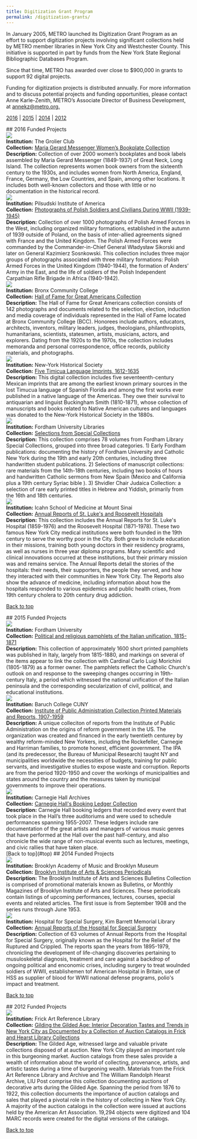 ```yaml
---
title: Digitization Grant Program
permalink: /digitization-grants/
---
```

In January 2005, METRO launched its Digitization Grant Program as an effort to support digitization projects involving significant collections held by METRO member libraries in New York City and Westchester County. This initiative is supported in part by funds from the New York State Regional Bibliographic Databases Program.

Since that time, METRO has awarded over close to $900,000 in grants to support 92 digital projects.

Funding for digitization projects is distributed annually. For more information and to discuss potential projects and funding opportunities, please contact Anne Karle-Zenith, METRO’s Associate Director of Business Development, at [annekz@metro.org.](mailt:annekz@metro.org)

[2016](#2016) \| [2015](#2015) \| [2014](#2014) \| [2012](#2012)

<a class="anchor" id="2016"/>
## 2016 Funded Projects
<div class="grant"><div class="thumb">
<img src="{{ '/assets/img/grants/obj1.gif' | prepend: site.baseurl }}"/></div><div class="info">
<b>Institution:</b> The Grolier Club<br/>
<b>Collection:</b> <a href="http://dcmny.org/islandora/object/gc%3Amgmbookplates">Maria Gerard Messenger Women’s Bookplate Collection</a><br/>
<b>Description:</b>  Collection of over 2000 women’s bookplates and book labels assembled by Maria Gerard Messenger (1849-1937) of Great Neck, Long Island. The collection represents women book owners from the sixteenth century to the 1930s, and includes women from North America, England, France, Germany, the Low Countries, and Spain, among other locations. It includes both well-known collectors and those with little or no documentation in the historical record.
</div></div>

<div class="grant"><div class="thumb">
<img src="{{ '/assets/img/grants/obj2.gif' | prepend: site.baseurl }}"/></div><div class="info">
<b>Institution:</b> Pilsudski Institute of America<br/>
<b>Collection:</b> <a href="http://dcmny.org/islandora/object/pilsudski%3Awwii">Photographs of Polish Soldiers and Civilians During WWII (1939-1945)</a><br/>
<b>Description:</b>  Collection of over 1000 photographs of Polish Armed Forces in the West, including organized military formations, established in the autumn of 1939 outside of Poland, on the basis of inter-allied agreements signed with France and the United Kingdom. The Polish Armed Forces were commanded by the Commander-in-Chief General Władysław Sikorski and later on General Kazimierz Sosnkowski. This collection includes three major groups of photographs associated with three military formations: Polish Armed Forces in the United Kingdom (1940-1944), the formation of Anders’ Army in the East, and the life of soldiers of the Polish Independent Carpathian Rifle Brigade in Africa (1940-1942).
</div></div>

<div class="grant"><div class="thumb">
<img src="{{ '/assets/img/grants/obj3.gif' | prepend: site.baseurl }}"/></div><div class="info">
<b>Institution:</b> Bronx Community College<br/>
<b>Collection:</b> <a href="http://dcmny.org/content/bronx-community-college-hall-fame-collection">Hall of Fame for Great Americans Collection</a><br/>
<b>Description:</b>  The Hall of Fame for Great Americans collection consists of 142 photographs and documents related to the selection, election, induction and media coverage of individuals represented in the Hall of Fame located at Bronx Community College (BCC). Honorees include authors, educators, architects, inventors, military leaders, judges, theologians, philanthropists, humanitarians, scientists, statesmen, artists, musicians, actors, and explorers. Dating from the 1920s to the 1970s, the collection includes memoranda and personal correspondence, office records, publicity materials, and photographs.
</div></div>

<div class="grant"><div class="thumb">
<img src="{{ '/assets/img/grants/obj7.gif' | prepend: site.baseurl }}"/></div><div class="info">
<b>Institution:</b> New-York Historical Society<br/>
<b>Collection:</b> <a href="http://dcmny.org/islandora/object/nyhs%3Atimucua">Five Timicua Language Imprints, 1612-1635</a><br/>
<b>Description:</b>  This digital collection includes five seventeenth-century Mexican imprints that are among the earliest known primary sources in the lost Timucua language of Spanish Florida and among the first works ever published in a native language of the Americas. They owe their survival to antiquarian and linguist Buckingham Smith (1810-1871), whose collection of manuscripts and books related to Native American cultures and languages was donated to the New-York Historical Society in the 1880s.
</div></div>

<div class="grant"><div class="thumb">
<img src="{{ '/assets/img/grants/obj8.gif' | prepend: site.baseurl }}"/></div><div class="info">
<b>Institution:</b> Fordham University Libraries<br/>
<b>Collection:</b> <a href="https://archive.org/details/specialcollections">Selections from Special Collections</a><br/>
<b>Description:</b>  This collection comprises 78 volumes from Fordham Library Special Collections, grouped into three broad categories. 1) Early Fordham publications: documenting the history of Fordham University and Catholic New York during the 19th and early 20th centuries, including three handwritten student publications. 2) Selections of manuscript collections: rare materials from the 14th-18th centuries, including two books of hours and handwritten Catholic sermons from New Spain (Mexico and California plus a 19th century Syriac bible ). 3) Shvidler Chair Judaica Collection: a selection of rare early printed titles in Hebrew and Yiddish, primarily from the 16th and 18th centuries. 
</div></div>

<div class="grant"><div class="thumb">
<img src="{{ '/assets/img/grants/obj10.gif' | prepend: site.baseurl }}"/></div><div class="info">
<b>Institution:</b> Icahn School of Medicine at Mount Sinai<br/>
<b>Collection:</b> <a href="http://dspace.mssm.edu/handle/123456789/31007">Annual Reports of St. Luke's and Roosevelt Hospitals</a><br/>
<b>Description:</b>  This collection includes the Annual Reports for St. Luke's Hospital (1859-1976) and the Roosevelt Hospital (1871-1978).  These two famous New York City medical institutions were both founded in the 19th century to serve the worthy poor in the City.  Both grew to include education in their missions, training both young doctors in their residency programs, as well as nurses in three year diploma programs. Many scientific and clinical innovations occurred at these institutions, but their primary mission was and remains service. The Annual Reports detail the stories of the hospitals: their needs, their supporters, the people they served, and how they interacted with their communities in New York City. The Reports also show the advance of medicine, including information about how the hospitals responded to various epidemics and public health crises, from 19th century cholera to 20th century drug addiction. 
</div></div>

[Back to top](#top)

<a class="anchor" id="2015"/>
## 2015 Funded Projects
<div class="grant"><div class="thumb">
<img src="{{ '/assets/img/grants/obj4.gif' | prepend: site.baseurl }}"/></div><div class="info">
<b>Institution:</b> Fordham University<br/>
<b>Collection:</b> <a href="https://cdm17265.contentdm.oclc.org/digital/collection/italianPamp">Political and religious pamphlets of the Italian unification, 1815-1871</a><br/>
<b>Description:</b>  This collection of approximately 1600 short printed pamphlets was published in Italy, largely from 1815-1880, and markings on several of the items appear to link the collection with Cardinal Carlo Luigi Morichini (1805-1879) as a former owner. The pamphlets reflect the Catholic Church's outlook on and response to the sweeping changes occurring in 19th-century Italy, a period which witnessed the national unification of the Italian peninsula and the corresponding secularization of civil, political, and educational institutions.
</div></div>

<div class="grant"><div class="thumb">
<img src="{{ '/assets/img/grants/obj11.gif' | prepend: site.baseurl }}"/></div><div class="info">
<b>Institution:</b> Baruch College CUNY<br/>
<b>Collection:</b> <a href="http://dcmny.org/islandora/object/baruch%3Areports">Institute of Public Administration Collection Printed Materials and Reports, 1907-1959</a><br/>
<b>Description:</b>  A unique colleciton of reports from the Institute of Public Administration on the origins of reform government in the US. The organization was created and financed in the early twentieth centurey by wealthy reform-minded New Yorkers, including the Rockefeller, Carnegie and Harriman families, to promote honest, efficient government. The IPA (and its predecessor, the Bureau of Municipal Research) taught NY and municipalities worldwide the necessities of budgets, training for public servants, and investigative studies to expose waste and corruption. Reports are from the period 1920-1950 and cover the workings of municipalities and states around the country and the measures taken by municipal governments to improve their operations. 
</div></div>

<div class="grant"><div class="thumb">
<img src="{{ '/assets/img/grants/obj12.gif' | prepend: site.baseurl }}"/></div><div class="info">
<b>Institution:</b> Carnegie Hall Archives<br/>
<b>Collection:</b> <a href="https://collections.carnegiehall.org/CS.aspx?VP3=SearchResult&VBID=2RRMLB9KIAZ7">Carnegie Hall's Booking Ledger Collection</a><br/>
<b>Description:</b> Carnegie Hall booking ledgers that recorded every event that took place in the Hall’s three auditoriums and were used to schedule performances spanning 1955-2007. These ledgers include rare documentation of the great artists and managers of various music genres that have performed at the Hall over the past half-century, and also chronicle the wide range of non-musical events such as lectures, meetings, and civic rallies that have taken place.
</div></div>
[Back to top](#top)

<a class="anchor" id="2014"/>
## 2014 Funded Projects
<div class="grant"><div class="thumb">
<img src="{{ '/assets/img/grants/obj6.gif' | prepend: site.baseurl }}"/></div><div class="info">
<b>Institution:</b> Brooklyn Academy of Music and Brooklyn Museum<br/>
<b>Collection:</b> <a href="http://levyarchive.bam.org/Detail/collections/9963">Brooklyn Institute of Arts & Sciences Periodicals</a><br/>
<b>Description:</b>  The Brooklyn Institute of Arts and Sciences Bulletins Collection is comprised of promotional materials known as Bulletins, or Monthly Magazines of Brooklyn Institute of Arts and Sciences. These periodicals contain listings of upcoming performances, lectures, courses, special events and related articles. The first issue is from September 1908 and the series runs through June 1953.
</div></div>

<div class="grant"><div class="thumb">
<img src="{{ '/assets/img/grants/obj9.gif' | prepend: site.baseurl }}"/></div><div class="info">
<b>Institution:</b> Hospital for Special Surgery, Kim Barrett Memorial Library<br/>
<b>Collection:</b> <a href="https://archive.org/details/hospitalforspecialsurgery">Annual Reports of the Hospital for Special Surgery</a><br/>
<b>Description:</b>  Collection of 63 volumes of Annual Reports from the Hospital for Special Surgery, originally known as the Hospital for the Relief of the Ruptured and Crippled. The reports span the years from 1895-1979,  chronicling the development of life-changing discoveries pertaining to musuloskeletal diagnosis, treatment and care against a backdrop of ongoing political and enconomic crises, including surgery to treat woulnded soldiers of WWII, establishemen tof American Hosipital in Britain, use of HSS as supplier of blood for WWII national defense programs, polio's impact and treatment.
</div></div>

[Back to top](#top)

<a class="anchor" id="2012"/>
## 2012 Funded Projects
<div class="grant"><div class="thumb">
<img src="{{ '/assets/img/grants/obj5.gif' | prepend: site.baseurl }}"/></div><div class="info">
<b>Institution:</b> Frick Art Reference Library<br/>
<b>Collection:</b> <a href="https://gildedage3.omeka.net/">Gilding the Gilded Age: Interior Decoration Tastes and Trends in New York City as Documented by a Collection of Auction Catalogs in Frick and Hearst Library Collections</a><br/>
<b>Description:</b>  The Gilded Age, witnessed large and valuable private collections disposed of at auction. New York City played an important role in this burgeoning market. Auction catalogs from these sales provide a wealth of information about the world of collecting, provenance, artists, and artistic tastes during a time of burgeoning wealth.  Materials from the Frick Art Reference Library and Archive and The William Randolph Hearst Archive, LIU Post comprise this collection documenting auctions of decorative arts during the Gilded Age.  Spanning the period from 1876 to 1922, this collection documents the importance of auction catalogs and sales that played a pivotal role in the history of collecting in New York City.  A majority of the auction catalogs in the collection were issued at auctions held by the American Art Association. 19,294 objects were digitized and 104 MARC records were created for the digital versions of the catalogs.
</div></div>

[Back to top](#top)

